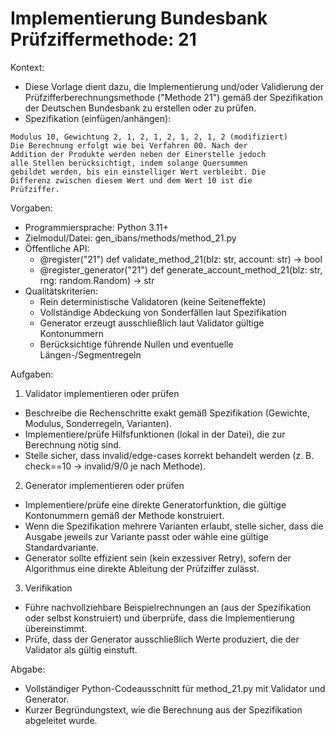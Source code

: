# Implementierung Bundesbank Prüfziffermethode: 21

Kontext:
- Diese Vorlage dient dazu, die Implementierung und/oder Validierung der Prüfzifferberechnungsmethode ("Methode 21") gemäß der Spezifikation der Deutschen Bundesbank zu erstellen oder zu prüfen.
- Spezifikation (einfügen/anhängen):

```Text
Modulus 10, Gewichtung 2, 1, 2, 1, 2, 1, 2, 1, 2 (modifiziert)
Die Berechnung erfolgt wie bei Verfahren 00. Nach der
Addition der Produkte werden neben der Einerstelle jedoch
alle Stellen berücksichtigt, indem solange Quersummen
gebildet werden, bis ein einstelliger Wert verbleibt. Die
Differenz zwischen diesem Wert und dem Wert 10 ist die
Prüfziffer.
```

Vorgaben:
- Programmiersprache: Python 3.11+
- Zielmodul/Datei: gen_ibans/methods/method_21.py
- Öffentliche API:
  - @register("21") def validate_method_21(blz: str, account: str) -> bool
  - @register_generator("21") def generate_account_method_21(blz: str, rng: random.Random) -> str
- Qualitätskriterien:
  - Rein deterministische Validatoren (keine Seiteneffekte)
  - Vollständige Abdeckung von Sonderfällen laut Spezifikation
  - Generator erzeugt ausschließlich laut Validator gültige Kontonummern
  - Berücksichtige führende Nullen und eventuelle Längen-/Segmentregeln

Aufgaben:
1) Validator implementieren oder prüfen
- Beschreibe die Rechenschritte exakt gemäß Spezifikation (Gewichte, Modulus, Sonderregeln, Varianten).
- Implementiere/prüfe Hilfsfunktionen (lokal in der Datei), die zur Berechnung nötig sind.
- Stelle sicher, dass invalid/edge-cases korrekt behandelt werden (z. B. check==10 -> invalid/9/0 je nach Methode).

2) Generator implementieren oder prüfen
- Implementiere/prüfe eine direkte Generatorfunktion, die gültige Kontonummern gemäß der Methode konstruiert.
- Wenn die Spezifikation mehrere Varianten erlaubt, stelle sicher, dass die Ausgabe jeweils zur Variante passt oder wähle eine gültige Standardvariante.
- Generator sollte effizient sein (kein exzessiver Retry), sofern der Algorithmus eine direkte Ableitung der Prüfziffer zulässt.

3) Verifikation
- Führe nachvollziehbare Beispielrechnungen an (aus der Spezifikation oder selbst konstruiert) und überprüfe, dass die Implementierung übereinstimmt.
- Prüfe, dass der Generator ausschließlich Werte produziert, die der Validator als gültig einstuft.

Abgabe:
- Vollständiger Python-Codeausschnitt für method_21.py mit Validator und Generator.
- Kurzer Begründungstext, wie die Berechnung aus der Spezifikation abgeleitet wurde.